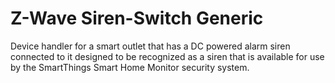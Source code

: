 # Z-Wave Siren-Switch Generic
Device handler for a smart outlet that has a DC powered alarm siren connected to it designed to be recognized as a siren that is available for use by the SmartThings Smart Home Monitor security system.
